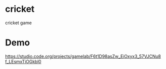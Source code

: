 # cricket
cricket game

# Demo
https://studio.code.org/projects/gamelab/F6t1D98asZw_EiOxyx3_57VJCNu8f_LEsmxTiOGkbl0
